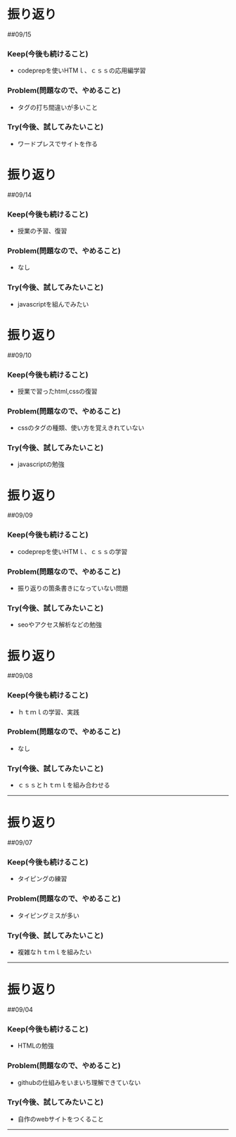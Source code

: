 # 振り返り

##09/15

### Keep(今後も続けること)

- codeprepを使いHTMｌ、ｃｓｓの応用編学習

### Problem(問題なので、やめること)

- タグの打ち間違いが多いこと

### Try(今後、試してみたいこと)

- ワードプレスでサイトを作る

# 振り返り

##09/14

### Keep(今後も続けること)

- 授業の予習、復習

### Problem(問題なので、やめること)

- なし

### Try(今後、試してみたいこと)

- javascriptを組んでみたい

# 振り返り

##09/10

### Keep(今後も続けること)

- 授業で習ったhtml,cssの復習

### Problem(問題なので、やめること)

- cssのタグの種類、使い方を覚えきれていない

### Try(今後、試してみたいこと)

- javascriptの勉強

# 振り返り

##09/09

### Keep(今後も続けること)

- codeprepを使いHTMｌ、ｃｓｓの学習

### Problem(問題なので、やめること)

- 振り返りの箇条書きになっていない問題

### Try(今後、試してみたいこと)

- seoやアクセス解析などの勉強

# 振り返り

##09/08

### Keep(今後も続けること)

- ｈｔｍｌの学習、実践

### Problem(問題なので、やめること)

- なし

### Try(今後、試してみたいこと)

- ｃｓｓとｈｔｍｌを組み合わせる

___
# 振り返り

##09/07

### Keep(今後も続けること)

- タイピングの練習

### Problem(問題なので、やめること)

- タイピングミスが多い

### Try(今後、試してみたいこと)

- 複雑なｈｔｍｌを組みたい

___

# 振り返り

##09/04

### Keep(今後も続けること)

- HTMLの勉強

### Problem(問題なので、やめること)

- githubの仕組みをいまいち理解できていない

### Try(今後、試してみたいこと)

- 自作のwebサイトをつくること

___
